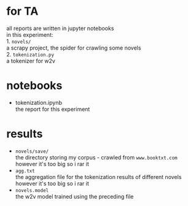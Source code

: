 # for TA
all reports are written in jupyter notebooks  
in this experiment:  
    1. `novels/`  
        a scrapy project, the spider for crawling some novels  
    2. `tokenization.py`  
        a tokenizer for w2v
# notebooks
- tokenization.ipynb  
the report for this experiment

# results
- `novels/save/`   
    the directory storing my corpus - crawled from `www.booktxt.com`  
    however it's too big so i rar it
- `agg.txt`  
    the aggregation file for the tokenization results of different novels  
    however it's too big so i rar it
- `novels.model`  
    the w2v model trained using the preceding file